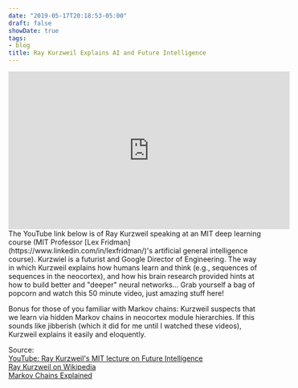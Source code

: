 ```yaml
---
date: "2019-05-17T20:18:53-05:00"
draft: false
showDate: true
tags:
- blog
title: Ray Kurzweil Explains AI and Future Intelligence
---
```


<iframe width="560" height="315" src="https://www.youtube.com/embed/9Z06rY3uvGY" frameborder="0" allow="accelerometer; autoplay; encrypted-media; gyroscope; picture-in-picture" allowfullscreen></iframe>
<br/>
The YouTube link below is of Ray Kurzweil speaking at an MIT deep learning course (MIT Professor [Lex Fridman](https://www.linkedin.com/in/lexfridman/)'s artificial general intelligence course). Kurzwiel is a futurist and Google Director of Engineering. The way in which Kurzweil explains how humans learn and think (e.g., sequences of sequences in the neocortex), and how his brain research provided hints at how to build better and "deeper" neural networks... Grab yourself a bag of popcorn and watch this 50 minute video, just amazing stuff here!

Bonus for those of you familiar with Markov chains: Kurzweil suspects that we learn via hidden Markov chains in neocortex module hierarchies. If this sounds like jibberish (which it did for me until I watched these videos), Kurzweil explains it easily and eloquently.

Source:
<br/>[YouTube: Ray Kurzweil's MIT lecture on Future Intelligence](https://youtu.be/9Z06rY3uvGY)
<br/>[Ray Kurzweil on Wikipedia](https://en.wikipedia.org/wiki/Ray_Kurzweil)
<br/>[Markov Chains Explained](http://setosa.io/ev/markov-chains/)